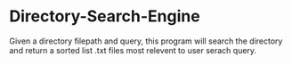 # Directory-Search-Engine

Given a directory filepath and query, this program will search the directory and return a sorted list .txt files most relevent to user serach query. 
